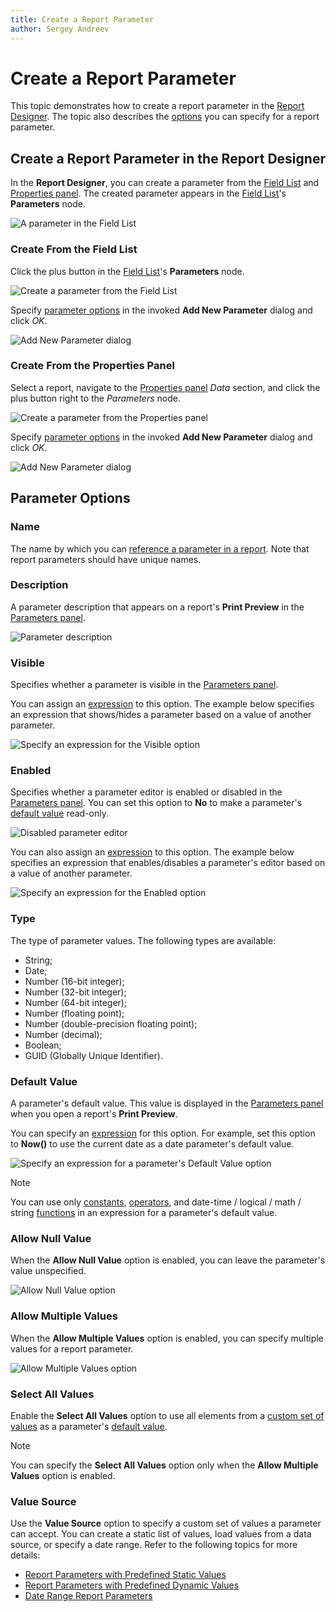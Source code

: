 ```yaml
---
title: Create a Report Parameter
author: Sergey Andreev
---
```


# Create a Report Parameter

This topic demonstrates how to create a report parameter in the [Report Designer](../first-look-at-the-report-designer.md). The topic also describes the [options](#parameter-options) you can specify for a report parameter.

## Create a Report Parameter in the Report Designer

In the **Report Designer**, you can create a parameter from the [Field List](../report-designer-tools/ui-panels/field-list.md) and [Properties panel](../report-designer-tools/ui-panels/properties-panel.md). The created parameter appears in the [Field List](../report-designer-tools/ui-panels/field-list.md)'s **Parameters** node.

![A parameter in the Field List](../../../images/field-list-parameters-section.png)

### Create From the Field List

Click the plus button in the [Field List](../report-designer-tools/ui-panels/field-list.md)'s **Parameters** node.

![Create a parameter from the Field List](../../../images/field-list-add-parameter.png)

Specify [parameter options](#parameter-options) in the invoked **Add New Parameter** dialog and click *OK*.

![Add New Parameter dialog](../../../images/add-new-parameter-dialog.png)

### Create From the Properties Panel

Select a report, navigate to the [Properties panel](../report-designer-tools/ui-panels/properties-panel.md) *Data* section, and click the plus button right to the *Parameters* node.

![Create a parameter from the Properties panel](../../../images/property-grid-add-parameter.png)

Specify [parameter options](#parameter-options) in the invoked **Add New Parameter** dialog and click *OK*.

![Add New Parameter dialog](../../../images/add-new-parameter-dialog.png)

## Parameter Options

### Name

The name by which you can [reference a parameter in a report](reference-report-parameters.md). Note that report parameters should have unique names.

### Description

A parameter description that appears on a report's **Print Preview** in the [Parameters panel](parameters-panel.md).

![Parameter description](../../../images/parameter-description.png)

### Visible

Specifies whether a parameter is visible in the [Parameters panel](parameters-panel.md).

You can assign an [expression](../use-expressions.md) to this option. The example below specifies an expression that shows/hides a parameter based on a value of another parameter.

![Specify an expression for the Visible option](../../../images/specify-expression-for-visible-option.png)

### Enabled

Specifies whether a parameter editor is enabled or disabled in the [Parameters panel](parameters-panel.md). You can set this option to **No** to make a parameter's [default value](#default-value) read-only.

![Disabled parameter editor](../../../images/disabled-parameter-editor.png)

You can also assign an [expression](../use-expressions.md) to this option. The example below specifies an expression that enables/disables a parameter's editor based on a value of another parameter.

![Specify an expression for the Enabled option](../../../images/specify-expression-for-enabled-option.png)

### Type

The type of parameter values. The following types are available:

* String;
* Date;
* Number (16-bit integer);
* Number (32-bit integer);
* Number (64-bit integer);
* Number (floating point);
* Number (double-precision floating point);
* Number (decimal);
* Boolean;
* GUID (Globally Unique Identifier).

### Default Value

A parameter's default value. This value is displayed in the [Parameters panel](parameters-panel.md) when you open a report's **Print Preview**.

You can specify an [expression](../use-expressions.md) for this option. For example, set this option to **Now()** to use the current date as a date parameter's default value.

![Specify an expression for a parameter's Default Value option](../../../images/specify-expression-for-parameter-default-value.png)

> [!NOTE]
> You can use only [constants](../use-expressions/expression-syntax.md#constants), [operators](../use-expressions/expression-syntax.md#operators), and date-time / logical / math / string [functions](../use-expressions/expression-syntax.md#functions-basic) in an expression for a parameter's default value.

### Allow Null Value

When the **Allow Null Value** option is enabled, you can leave the parameter's value unspecified.

![Allow Null Value option](../../../images/parameter-editor-null-value.png)

### Allow Multiple Values

When the **Allow Multiple Values** option is enabled, you can specify multiple values for a report parameter.

![Allow Multiple Values option](../../../images/eurd-web-parameter-editor-multiple-values.png)

### Select All Values

Enable the **Select All Values** option to use all elements from a [custom set of values](#value-source) as a parameter's [default value](#default-value).

> [!NOTE]
> You can specify the **Select All Values** option only when the **Allow Multiple Values** option is enabled.

### Value Source

Use the **Value Source** option to specify a custom set of values a parameter can accept. You can create a static list of values, load values from a data source, or specify a date range. Refer to the following topics for more details:

* [Report Parameters with Predefined Static Values](report-parameters-with-predefined-static-values.md)
* [Report Parameters with Predefined Dynamic Values](report-parameters-with-predefined-dynamic-values.md)
* [Date Range Report Parameters](date-range-report-parameters.md)

